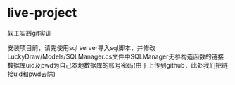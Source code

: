 # live-project
软工实践git实训

安装项目前，请先使用sql server导入sql脚本，并修改LuckyDraw/Models/SQLManager.cs文件中SQLManager无参构造函数的链接数据库uid及pwd为自己本地数据库的账号密码(由于上传到github，此处我们把链接uid和pwd去除)
